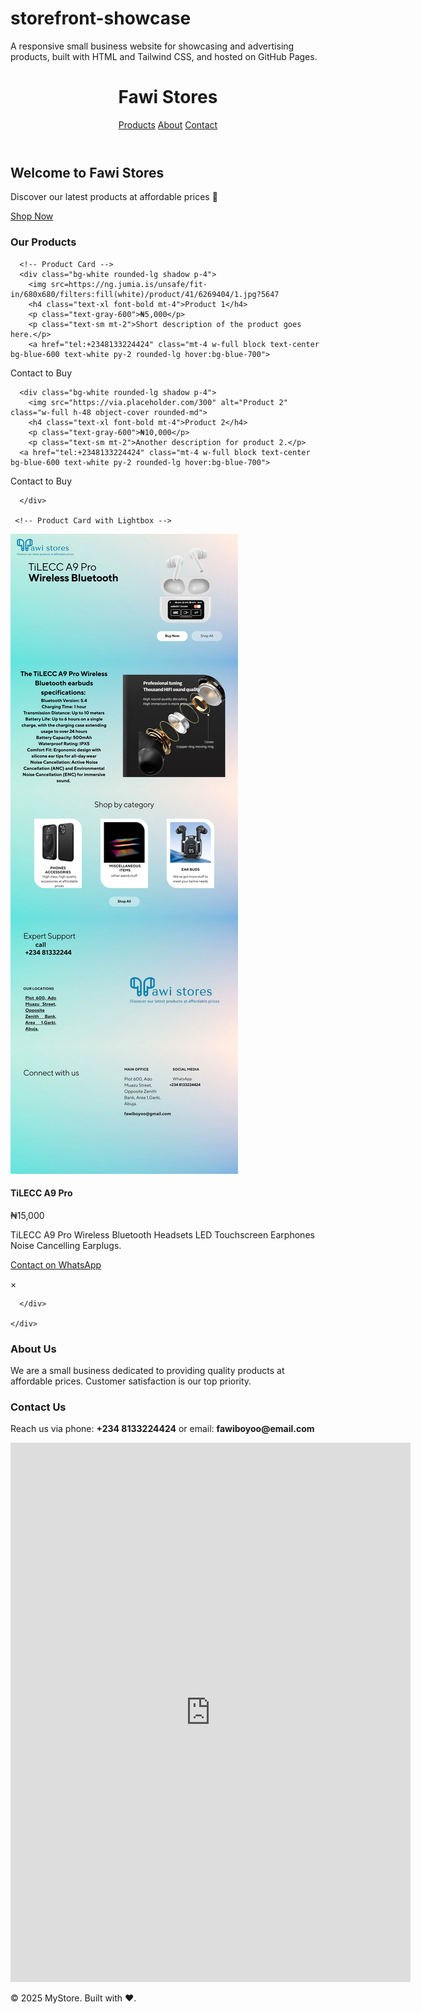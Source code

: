 # storefront-showcase
A responsive small business website for showcasing and advertising products, built with HTML and Tailwind CSS, and hosted on GitHub Pages.
<!DOCTYPE html>
<html lang="en">
<head><!DOCTYPE html>
<html lang="en">
<head><meta name="google-site-verification" content="MPsdWTM4oPVVg5mrnc2FsFYGYAGHx8ryi9yf0hWIx_M" />
  <meta charset="UTF-8" />
  <meta name="viewport" content="width=device-width, initial-scale=1.0" />
  <title>Fawi Stores</title>
  <script src="https://cdn.tailwindcss.com"></script>
  <meta charset="UTF-8" />
  <meta name="viewport" content="width=device-width, initial-scale=1.0" />
  <title>Fawi Stores</title>
  <script src="https://cdn.tailwindcss.com"></script>
</head>
<body class="bg-gray-100 text-gray-900">
  <!-- Navbar -->
  <header class="bg-white shadow">
    <div class="max-w-6xl mx-auto px-4 py-4 flex justify-between items-center">
      <h1 class="text-2xl font-bold text-blue-600">Fawi Stores</h1>
      <nav class="space-x-6">
        <a href="#products" class="hover:text-blue-600">Products</a>
        <a href="#about" class="hover:text-blue-600">About</a>
        <a href="#contact" class="hover:text-blue-600">Contact</a>
      </nav>
    </div>
  </header>

  <!-- Hero -->
  <section class="text-center py-20 bg-gradient-to-r from-blue-500 to-indigo-600 text-white">
    <h2 class="text-4xl font-bold mb-4">Welcome to Fawi Stores </h2>
    <p class="mb-6">Discover our latest products at affordable prices 🚀</p>
    <a href="#products" class="bg-white text-blue-600 font-semibold px-6 py-3 rounded-lg shadow hover:bg-gray-100">
      Shop Now
    </a>
  </section>

  <!-- Products -->
  <section id="products" class="max-w-6xl mx-auto py-16 px-4">
    <h3 class="text-3xl font-bold mb-8 text-center">Our Products</h3>
    <div class="grid grid-cols-1 sm:grid-cols-2 md:grid-cols-3 gap-8">
      
      <!-- Product Card -->
      <div class="bg-white rounded-lg shadow p-4">
        <img src=https://ng.jumia.is/unsafe/fit-in/680x680/filters:fill(white)/product/41/6269404/1.jpg?5647
        <h4 class="text-xl font-bold mt-4">Product 1</h4>
        <p class="text-gray-600">₦5,000</p>
        <p class="text-sm mt-2">Short description of the product goes here.</p>
        <a href="tel:+2348133224424" class="mt-4 w-full block text-center bg-blue-600 text-white py-2 rounded-lg hover:bg-blue-700">
  Contact to Buy
</a>
      </div>

      <div class="bg-white rounded-lg shadow p-4">
        <img src="https://via.placeholder.com/300" alt="Product 2" class="w-full h-48 object-cover rounded-md">
        <h4 class="text-xl font-bold mt-4">Product 2</h4>
        <p class="text-gray-600">₦10,000</p>
        <p class="text-sm mt-2">Another description for product 2.</p>
      <a href="tel:+2348133224424" class="mt-4 w-full block text-center bg-blue-600 text-white py-2 rounded-lg hover:bg-blue-700">
  Contact to Buy
</a>

      </div>

     <!-- Product Card with Lightbox -->
<!-- Product Card with Lightbox -->
<!-- Product Card with Lightbox -->
<div class="bg-white rounded-lg shadow p-4">
  <!-- Product Image -->
  <img src="https://raw.githubusercontent.com/fawi-stores/fawi-stores.github.io/refs/heads/main/Shop%20by%20category%20(1).png" 
       alt="TiLECC A9 Pro" 
       class="w-full object-contain rounded-md cursor-pointer" 
       onclick="openLightbox(this.src)">

  <!-- Product Name -->
  <h4 class="text-xl font-bold mt-4">TiLECC A9 Pro</h4>

  <!-- Price -->
  <p class="text-gray-600">₦15,000</p>

  <!-- Product Description -->
  <p class="text-sm mt-2">
    TiLECC A9 Pro Wireless Bluetooth Headsets LED Touchscreen Earphones Noise Cancelling Earplugs.
  </p>

  <!-- WhatsApp Button -->
  <a href="https://wa.me/2348133224424" target="_blank" 
     class="mt-4 w-full block text-center bg-green-600 text-white py-2 rounded-lg hover:bg-green-700">
    Contact on WhatsApp
  </a>
</div>

<!-- Lightbox (opens when image is clicked) -->
<div id="lightbox" class="fixed inset-0 bg-black bg-opacity-80 flex items-center justify-center hidden">
  <span class="absolute top-5 right-8 text-white text-3xl cursor-pointer" onclick="closeLightbox()">&times;</span>
  <img id="lightbox-img" class="max-w-screen max-h-screen rounded-lg shadow-lg">
</div>

<script>
  function openLightbox(src) {
    document.getElementById("lightbox-img").src = src;
    document.getElementById("lightbox").classList.remove("hidden");
  }
  function closeLightbox() {
    document.getElementById("lightbox").classList.add("hidden");
  }
</script>




      </div>

    </div>
  </section>

  <!-- About -->
  <section id="about" class="max-w-4xl mx-auto py-16 px-4 text-center">
    <h3 class="text-3xl font-bold mb-6">About Us</h3>
    <p class="text-lg text-gray-700 leading-relaxed">
      We are a small business dedicated to providing quality products at affordable prices. 
      Customer satisfaction is our top priority.
    </p>
  </section>

  <!-- Contact -->
  <section id="contact" class="bg-white py-16 shadow-inner">
    <div class="max-w-4xl mx-auto px-4 text-center">
      <h3 class="text-3xl font-bold mb-6">Contact Us</h3>
      <p class="mb-6">Reach us via phone: <strong>+234 8133224424</strong> or email: <strong>fawiboyoo@email.com</strong></p>
     <iframe src="https://docs.google.com/forms/d/e/1FAIpQLScnH2lQK-ivOoh1gFVvm-A0koa2xOwNVW6Ys0pKwp-b9uuDnA/viewform?embedded=true" width="640" height="863" frameborder="0" marginheight="0" marginwidth="0">Loading…</iframe>
    </div>
  </section>

  <!-- Footer -->
  <footer class="bg-gray-900 text-white text-center py-6 mt-10">
    <p>&copy; 2025 MyStore. Built with ❤️.</p>
  </footer>
</body>
</html>
